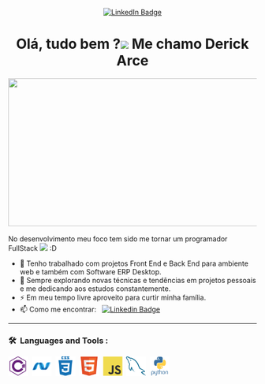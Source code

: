 
<p align="center">
<a href="https://www.linkedin.com/in/arcederick/"><img src="https://img.shields.io/badge/LinkedIn-blue?style=for-the-badge&logo=linkedin&logoColor=white" alt="LinkedIn Badge" target: blank></a>
</p>



<h1 align="center">Olá, tudo bem ?<img src="https://media.giphy.com/media/hvRJCLFzcasrR4ia7z/giphy.gif" width="40"> Me chamo Derick Arce </h1>

<p align="center"><img src="https://media.giphy.com/media/dWesBcTLavkZuG35MI/giphy.gif" width="600" height="300"  /></p>



No desenvolvimento meu foco tem sido me tornar um programador FullStack <img src="https://media.giphy.com/media/WUlplcMpOCEmTGBtBW/giphy.gif" width="30"> :D

- 🔭 Tenho trabalhado com projetos Front End e Back End para ambiente web e também com Software ERP Desktop.
- 🌱 Sempre explorando novas técnicas e tendências em projetos pessoais e me dedicando aos estudos constantemente.
- ⚡ Em meu tempo livre aproveito para curtir minha família.
- 📫 Como me encontrar: &nbsp; [![Linkedin Badge](https://img.shields.io/badge/-arcederick-blue?style=flat&logo=Linkedin&logoColor=white)](https://www.linkedin.com/in/arcederick/)

---

### 🛠 &nbsp;Languages and Tools :

<p>
<img src="https://github.com/devicons/devicon/blob/master/icons/csharp/csharp-line.svg" title="csharp" alt="csharp" width="40" height="40"/>&nbsp;
<img src="https://github.com/devicons/devicon/blob/master/icons/dot-net/dot-net-original.svg" title="dotnet" alt="dotnet" width="40" height="40"/>&nbsp;
<img src="https://github.com/devicons/devicon/blob/master/icons/css3/css3-plain-wordmark.svg"  title="CSS3" alt="CSS3" width="40" height="40"/>&nbsp;
<img src="https://github.com/devicons/devicon/blob/master/icons/html5/html5-original.svg" title="HTML5" alt="HTML" width="40" height="40"/>&nbsp;
<img src="https://github.com/devicons/devicon/blob/master/icons/javascript/javascript-original.svg" title="JavaScript" alt="JavaScript" width="40" height="40"/>&nbsp;
<img src="https://github.com/devicons/devicon/blob/master/icons/mysql/mysql-original.svg" title="MySQL"  alt="MySQL" width="40" height="40"/>&nbsp;
<img src="https://raw.githubusercontent.com/devicons/devicon/55609aa5bd817ff167afce0d965585c92040787a/icons/python/python-original-wordmark.svg" title="Python"  alt="python" width="40" height="40"/>&nbsp;

  
</p>











































